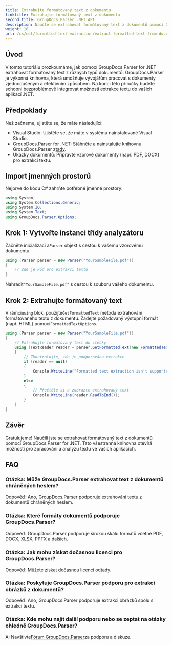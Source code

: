 ```yaml
---
title: Extrahujte formátovaný text z dokumentu
linktitle: Extrahujte formátovaný text z dokumentu
second_title: GroupDocs.Parser .NET API
description: Naučte se extrahovat formátovaný text z dokumentů pomocí GroupDocs.Parser for .NET. Jednoduchá a efektivní extrakce textu pro vaše aplikace.
weight: 10
url: /cs/net/formatted-text-extraction/extract-formatted-text-from-document/
---
```

## Úvod
V tomto tutoriálu prozkoumáme, jak pomocí GroupDocs.Parser for .NET extrahovat formátovaný text z různých typů dokumentů. GroupDocs.Parser je výkonná knihovna, která umožňuje vývojářům pracovat s dokumenty zjednodušeným a efektivním způsobem. Na konci této příručky budete schopni bezproblémově integrovat možnosti extrakce textu do vašich aplikací .NET.
## Předpoklady
Než začneme, ujistěte se, že máte následující:
- Visual Studio: Ujistěte se, že máte v systému nainstalované Visual Studio.
-  GroupDocs.Parser for .NET: Stáhněte a nainstalujte knihovnu GroupDocs.Parser z[tady](https://releases.groupdocs.com/parser/net/).
- Ukázky dokumentů: Připravte vzorové dokumenty (např. PDF, DOCX) pro extrakci textu.
## Import jmenných prostorů
Nejprve do kódu C# zahrňte potřebné jmenné prostory:
```csharp
using System;
using System.Collections.Generic;
using System.IO;
using System.Text;
using GroupDocs.Parser.Options;
```
## Krok 1: Vytvořte instanci třídy analyzátoru
 Začněte inicializací a`Parser` objekt s cestou k vašemu vzorovému dokumentu.
```csharp
using (Parser parser = new Parser("YourSampleFile.pdf"))
{
    // Zde je kód pro extrakci textu
}
```
 Nahradit`"YourSampleFile.pdf"` s cestou k souboru vašeho dokumentu.

## Krok 2: Extrahujte formátovaný text
 V rámci`using` blok, použijte`GetFormattedText` metoda extrahování formátovaného textu z dokumentu. Zadejte požadovaný výstupní formát (např. HTML) pomocí`FormattedTextOptions`.
```csharp
using (Parser parser = new Parser("YourSampleFile.pdf"))
{
    // Extrahujte formátovaný text do čtečky
    using (TextReader reader = parser.GetFormattedText(new FormattedTextOptions(FormattedTextMode.Html)))
    {
        // Zkontrolujte, zda je podporována extrakce
        if (reader == null)
        {
            Console.WriteLine("Formatted text extraction isn't supported.");
        }
        else
        {
            // Přečtěte si a zobrazte extrahovaný text
            Console.WriteLine(reader.ReadToEnd());
        }
    }
}
```

## Závěr
Gratulujeme! Naučili jste se extrahovat formátovaný text z dokumentů pomocí GroupDocs.Parser for .NET. Tato všestranná knihovna otevírá možnosti pro zpracování a analýzu textu ve vašich aplikacích.

## FAQ
### Otázka: Může GroupDocs.Parser extrahovat text z dokumentů chráněných heslem?
Odpověď: Ano, GroupDocs.Parser podporuje extrahování textu z dokumentů chráněných heslem.
### Otázka: Které formáty dokumentů podporuje GroupDocs.Parser?
Odpověď: GroupDocs.Parser podporuje širokou škálu formátů včetně PDF, DOCX, XLSX, PPTX a dalších.
### Otázka: Jak mohu získat dočasnou licenci pro GroupDocs.Parser?
 Odpověď: Můžete získat dočasnou licenci od[tady](https://purchase.groupdocs.com/temporary-license/).
### Otázka: Poskytuje GroupDocs.Parser podporu pro extrakci obrázků z dokumentů?
Odpověď: Ano, GroupDocs.Parser podporuje extrakci obrázků spolu s extrakcí textu.
### Otázka: Kde mohu najít další podporu nebo se zeptat na otázky ohledně GroupDocs.Parser?
 A: Navštivte[Fórum GroupDocs.Parser](https://forum.groupdocs.com/c/parser/17)za podporu a diskuze.